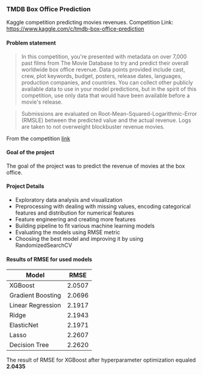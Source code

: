 ### TMDB Box Office Prediction

Kaggle competition predicting movies revenues. 
Competition Link: https://www.kaggle.com/c/tmdb-box-office-prediction

#### Problem statement
> In this competition, you're presented with metadata on over 7,000 past films from The Movie Database to try and predict their overall worldwide box office revenue. Data points provided include cast, crew, plot keywords, budget, posters, release dates, languages, production companies, and countries. You can collect other publicly available data to use in your model predictions, but in the spirit of this competition, use only data that would have been available before a movie's release.

> Submissions are evaluated on Root-Mean-Squared-Logarithmic-Error (RMSLE) between the predicted value and the actual revenue. Logs are taken to not overweight blockbuster revenue movies.

From the competition [link](https://www.kaggle.com/c/tmdb-box-office-prediction)

#### Goal of the project
The goal of the project was to predict the revenue of movies at the box office.

#### Project Details
- Exploratory data analysis and visualization
- Preprocessing with dealing with missing values, encoding categorical features and distribution for numerical features 
- Feature engineering and creating more features
- Building pipeline to fit various machine learning models
- Evaluating the models using RMSE metric
- Choosing the best model and improving it by using RandomizedSearchCV


#### Results of RMSE for used models

| Model | RMSE |
| ------ | ------ |
| XGBoost | 2.0507 |
| Gradient Boosting | 2.0696 |
| Linear Regression | 2.1917|
| Ridge | 2.1943 |
| ElasticNet | 2.1971 |
| Lasso | 2.2607 |
| Decision Tree | 2.2620 |

The result of RMSE for XGBoost after hyperparameter optimization equaled **2.0435**

